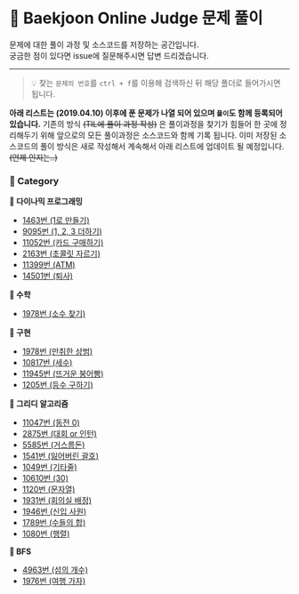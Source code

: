 # __:balloon: Baekjoon Online Judge 문제 풀이__

문제에 대한 풀이 과정 및 소스코드를 저장하는 공간입니다.  
궁금한 점이 있다면 issue에 질문해주시면 답변 드리겠습니다.
***

> :bulb: 찾는 `문제의 번호`를 `ctrl + f`를 이용해 검색하신 뒤 해당 폴더로 들어가시면 됩니다.


__아래 리스트는 (2019.04.10) 이후에 푼 문제가 나열 되어 있으며 `풀이`도 함께 등록되어 있습니다.__
기존의 방식 ~~(TIL에 풀이 과정 작성)~~ 은 풀이과정을 찾기가 힘들어 한 곳에 정리해두기 위해 앞으로의 모든 풀이과정은 소스코드와 함께 기록 됩니다. 이미 저장된 소스코드의 풀이 방식은 새로 작성해서 계속해서 아래 리스트에 업데이트 될 예정입니다.~~(언제 인지는..)~~

### __:file_folder: Category__
__:pushpin: 다이나믹 프로그래밍__
* [1463번 (1로 만들기)](https://github.com/seungrokoh/Beakjoon_OnlineJudge/tree/master/%231463)
* [9095번 (1, 2, 3 더하기)](https://github.com/seungrokoh/Beakjoon_OnlineJudge/tree/master/%239095)
* [11052번 (카드 구매하기)](https://github.com/seungrokoh/Beakjoon_OnlineJudge/tree/master/%2311052)
* [2163번 (초콜릿 자르기)](https://github.com/seungrokoh/Beakjoon_OnlineJudge/tree/master/%232163)
* [11399번 (ATM)](https://github.com/seungrokoh/Beakjoon_OnlineJudge/tree/master/%2311399)
* [14501번 (퇴사)](https://github.com/seungrokoh/Beakjoon_OnlineJudge/tree/master/%2314501)

__:pushpin: 수학__
* [1978번 (소수 찾기)](https://github.com/seungrokoh/Beakjoon_OnlineJudge/tree/master/%231978)

__:pushpin: 구현__
* [1978번 (만취한 상범)](https://github.com/seungrokoh/Beakjoon_OnlineJudge/tree/master/%236359)
* [10817번 (세수)](https://github.com/seungrokoh/Beakjoon_OnlineJudge/tree/master/%2310817)
* [11945번 (뜨거운 붕어빵)](https://github.com/seungrokoh/Beakjoon_OnlineJudge/tree/master/%2311945)
* [1205번 (등수 구하기)](https://github.com/seungrokoh/Beakjoon_OnlineJudge/tree/master/%231205)

__:pushpin: 그리디 알고리즘__
* [11047번 (동전 0)](https://github.com/seungrokoh/Beakjoon_OnlineJudge/tree/master/%2311047)
* [2875번 (대회 or 인턴)](https://github.com/seungrokoh/Beakjoon_OnlineJudge/tree/master/%232875)
* [5585번 (거스름돈)](https://github.com/seungrokoh/Beakjoon_OnlineJudge/tree/master/%235585)
* [1541번 (잃어버린 괄호)](https://github.com/seungrokoh/Beakjoon_OnlineJudge/tree/master/%231541)
* [1049번 (기타줄)](https://github.com/seungrokoh/Beakjoon_OnlineJudge/tree/master/%231049)
* [10610번 (30)](https://github.com/seungrokoh/Beakjoon_OnlineJudge/tree/master/%2310610)
* [1120번 (문자열)](https://github.com/seungrokoh/Beakjoon_OnlineJudge/tree/master/%231120)
* [1931번 (회의실 배정)](https://github.com/seungrokoh/Beakjoon_OnlineJudge/tree/master/%231931)
* [1946번 (신입 사원)](https://github.com/seungrokoh/Beakjoon_OnlineJudge/tree/master/%231946)
* [1789번 (수들의 합)](https://github.com/seungrokoh/Beakjoon_OnlineJudge/tree/master/%231789)
* [1080번 (행렬)](https://github.com/seungrokoh/Beakjoon_OnlineJudge/tree/master/%231080)

__:pushpin: BFS__
* [4963번 (섬의 개수)](https://github.com/seungrokoh/Beakjoon_OnlineJudge/tree/master/%234963)
* [1976번 (여행 가자)](https://github.com/seungrokoh/Beakjoon_OnlineJudge/tree/master/%231976)
